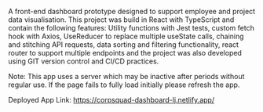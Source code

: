 A front-end dashboard prototype designed to support employee and project data visualisation. This project was build in React with TypeScript and contain the following features: Utility functions with Jest tests,  custom fetch hook with Axios, UseReducer to replace multiple useState calls, chaining and stitching API requests, data sorting and filtering functionality, react router to support multiple endpoints and the project was also developed using GIT version control and CI/CD practices. 

Note: This app uses a server which may be inactive after periods without regular use. If the page fails to fully load initially please refresh the app. 

Deployed App Link: https://corpsquad-dashboard-lj.netlify.app/

